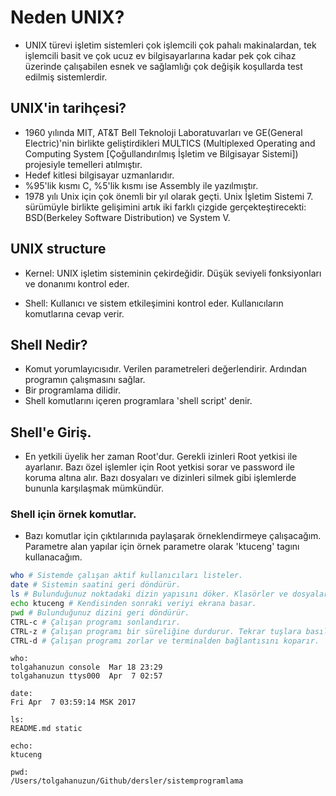# Neden UNIX?
- UNIX türevi işletim sistemleri çok işlemcili çok pahalı makinalardan, tek işlemcili basit ve çok ucuz ev bilgisayarlarına kadar pek çok cihaz üzerinde çalışabilen esnek ve sağlamlığı çok değişik koşullarda test edilmiş sistemlerdir.

## UNIX'in tarihçesi?
- 1960 yılında MIT, AT&T Bell Teknoloji Laboratuvarları ve GE(General Electric)'nin birlikte geliştirdikleri MULTICS (Multiplexed Operating and Computing System [Çoğullandırılmış İşletim ve Bilgisayar Sistemi]) projesiyle temelleri atılmıştır. 
- Hedef kitlesi bilgisayar uzmanlarıdır.
- %95'lik kısmı C, %5'lik kısmı ise Assembly ile yazılmıştır.
- 1978 yılı Unix için çok önemli bir yıl olarak geçti. Unix İşletim Sistemi 7. sürümüyle birlikte gelişimini artık iki farklı çizgide gerçekteştirecekti: BSD(Berkeley Software Distribution) ve System V.

## UNIX structure

* Kernel: UNIX işletim sisteminin çekirdeğidir. Düşük seviyeli fonksiyonları ve donanımı kontrol eder.

* Shell: Kullanıcı ve sistem etkileşimini kontrol eder. Kullanıcıların komutlarına cevap verir.

## Shell Nedir?

- Komut yorumlayıcısıdır. Verilen parametreleri değerlendirir. Ardından programın çalışmasını sağlar. 
- Bir programlama dilidir.
- Shell komutlarını içeren programlara 'shell script' denir.

## Shell'e Giriş.

- En yetkili üyelik her zaman Root'dur. Gerekli izinleri Root yetkisi ile ayarlanır. Bazı özel işlemler için Root yetkisi sorar ve password ile koruma altına alır. Bazı dosyaları ve dizinleri silmek gibi işlemlerde bununla karşılaşmak mümkündür.

### Shell için örnek komutlar. 
- Bazı komutlar için çıktılarınıda paylaşarak örneklendirmeye çalışacağım. Parametre alan yapılar için örnek parametre olarak 'ktuceng' tagını kullanacağım.

``` bash
who # Sistemde çalışan aktif kullanıcıları listeler.
date # Sistemin saatini geri döndürür.
ls # Bulunduğunuz noktadaki dizin yapısını döker. Klasörler ve dosyalar... Ayrıca -l gibi parametreler ile özelleştirmek ve detaylandırmak mümkünüdür.
echo ktuceng # Kendisinden sonraki veriyi ekrana basar.
pwd # Bulunduğunuz dizini geri döndürür.
CTRL-c # Çalışan programı sonlandırır. 
CTRL-z # Çalışan programı bir süreliğine durdurur. Tekrar tuşlara basıldığında çalışmasına devam ettirilir.
CTRL-d # Çalışan programı zorlar ve terminalden bağlantısını koparır. 
```
    who:    
    tolgahanuzun console  Mar 18 23:29
    tolgahanuzun ttys000  Apr  7 02:57

    date:    
    Fri Apr  7 03:59:14 MSK 2017

    ls:
    README.md static

    echo: 
    ktuceng

    pwd:
    /Users/tolgahanuzun/Github/dersler/sistemprogramlama


